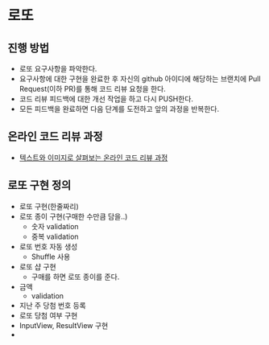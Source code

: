 # 로또
## 진행 방법
* 로또 요구사항을 파악한다.
* 요구사항에 대한 구현을 완료한 후 자신의 github 아이디에 해당하는 브랜치에 Pull Request(이하 PR)를 통해 코드 리뷰 요청을 한다.
* 코드 리뷰 피드백에 대한 개선 작업을 하고 다시 PUSH한다.
* 모든 피드백을 완료하면 다음 단계를 도전하고 앞의 과정을 반복한다.

## 온라인 코드 리뷰 과정
* [텍스트와 이미지로 살펴보는 온라인 코드 리뷰 과정](https://github.com/next-step/nextstep-docs/tree/master/codereview)

## 로또 구현 정의
* 로또 구현(한줄짜리)
* 로또 종이 구현(구매한 수만큼 담을..)
  * 숫자 validation
  * 중복 validation
* 로또 번호 자동 생성
  * Shuffle 사용
* 로또 샵 구현
  * 구매를 하면 로또 종이를 준다.
* 금액
  * validation
* 지난 주 당첨 번호 등록
* 로또 당첨 여부 구현
* InputView, ResultView 구현
* 
